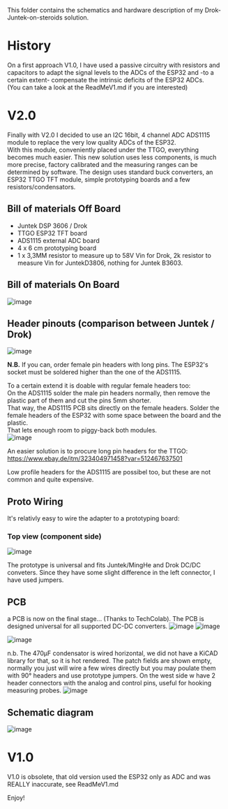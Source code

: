 
This folder contains the schematics and hardware description of my Drok-Juntek-on-steroids solution. 

# History
On a first approach V1.0, I have used a passive circuitry with resistors and capacitors to adapt the signal levels to the ADCs of the ESP32 and -to a certain extent- compensate the intrinsic deficits of the ESP32 ADCs.  
(You can take a look at the ReadMeV1.md if you are interested)

# V2.0 

Finally with V2.0 I decided to use an I2C 16bit, 4 channel ADC  ADS1115 module to replace the very low quality ADCs of the ESP32.    
With this module, conveniently placed under the TTGO, everything becomes much easier.
This new solution uses less components, is much more precise, factory calibrated and the measuring ranges can be determined by software.
The design uses standard buck converters, an ESP32 TTGO TFT module, simple prototyping boards and a few resistors/condensators. 

 ## Bill of materials Off Board

- Juntek DSP 3606 / Drok 
- TTGO ESP32 TFT board
- ADS1115 external ADC board
- 4 x 6 cm prototyping board
- 1 x 3,3MM resistor to measure up to 58V Vin for Drok, 2k resistor to measure Vin for JuntekD3806, nothing for Juntek B3603.

 ## Bill of materials On Board
![image](https://user-images.githubusercontent.com/14197155/130932996-c2326ef9-e03d-4b74-bf2a-86ed12355a69.png)

## Header pinouts (comparison between Juntek / Drok)
![image](https://user-images.githubusercontent.com/14197155/116315430-ccfac000-a7b0-11eb-8aca-cfaca9a70dd4.png)  

**N.B.** If you can, order female pin headers with long pins. The ESP32's socket must be soldered higher than the one of the ADS1115.  

To a certain extend it is doable with regular female headers too:  
On the ADS1115 solder the male pin headers normally, then remove the plastic part of them and cut the pins 5mm shorter.  
That way, the ADS1115 PCB sits directly on the female headers. 
Solder the female headers of the ESP32 with some space between the board and the plastic.  
That lets enough room to piggy-back both modules.  
![image](https://user-images.githubusercontent.com/14197155/131211006-c26b0ab6-445c-432b-9cc5-718face80436.png)

An easier solution is to procure long pin headers for the TTGO:
https://www.ebay.de/itm/323404971458?var=512467637501

Low profile headers for the ADS1115 are possibel too, but these are not common and quite expensive.


## Proto Wiring
It's relativly easy to wire the adapter to a prototyping board:
### Top view (component side)
![image](https://user-images.githubusercontent.com/14197155/116315567-ffa4b880-a7b0-11eb-81fa-959041c7d8f0.png)

The prototype is universal and fits Juntek/MingHe  and Drok DC/DC conveters.
Since they have some slight difference in the left connector, I have used jumpers.

## PCB
a PCB is now on the final stage... (Thanks to TechColab).
The PCB is designed universal for all supported DC-DC converters.
![image](https://user-images.githubusercontent.com/14197155/130929363-225f5379-17b6-4cc5-97d8-0bba220f7ccd.png)
![image](https://user-images.githubusercontent.com/14197155/130929512-58dedddb-3144-4b42-99c7-8810c854795b.png)

![image](https://user-images.githubusercontent.com/14197155/131181306-fe5a52b8-3b07-4462-9f7d-0b38168d6822.png)

n.b. The 470μF condensator is wired horizontal, we did not have a KiCAD library for that, so it is hot rendered.
The patch fields are shown empty, normally you just will wire a few wires directly but you may poulate them with 90° headers and use prototype jumpers.
On the west side w have 2 header connectors with the analog and control pins, useful for hooking measuring probes.
![image](https://user-images.githubusercontent.com/14197155/131092820-b1ae296f-d175-41c3-814f-16ed135e60da.png)

## Schematic diagram
![image](https://user-images.githubusercontent.com/14197155/131208408-491fee95-9c39-4e8e-adb6-a0c7df7e2d65.png)


# V1.0 
V1.0 is obsolete, that old version used the ESP32 only as ADC and was REALLY inaccurate, see ReadMeV1.md

Enjoy!
